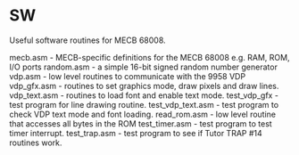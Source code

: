 # SW
Useful software routines for MECB 68008.

mecb.asm - MECB-specific definitions for the MECB 68008 e.g. RAM, ROM, I/O ports
random.asm - a simple 16-bit signed random number generator
vdp.asm - low level routines to communicate with the 9958 VDP
vdp_gfx.asm - routines to set graphics mode, draw pixels and draw lines.
vdp_text.asm - routines to load font and enable text mode.
test_vdp_gfx - test program for line drawing routine.
test_vdp_text.asm - test program to check VDP text mode and font loading.
read_rom.asm - low level routine that accesses all bytes in the ROM
test_timer.asm - test program to test timer interrupt.
test_trap.asm - test program to see if Tutor TRAP #14 routines work.

